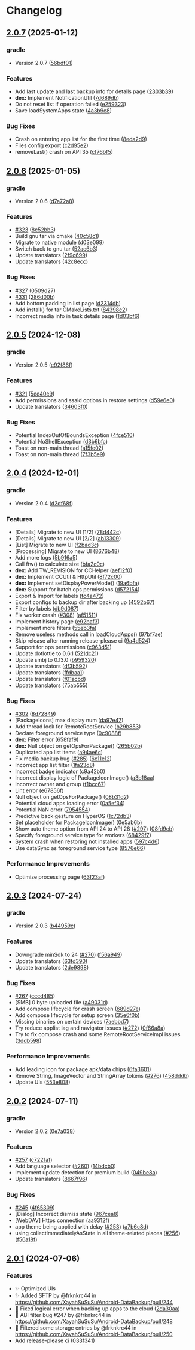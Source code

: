 # Changelog

## [2.0.7](https://github.com/XayahSuSuSu/Android-DataBackup/compare/2.0.6...v2.0.7) (2025-01-12)


### gradle

* Version 2.0.7 ([56bdf01](https://github.com/XayahSuSuSu/Android-DataBackup/commit/56bdf01242a89d7270cec8b8d9fe31720ab6b06a))


### Features

* Add last update and last backup info for details page ([2303b39](https://github.com/XayahSuSuSu/Android-DataBackup/commit/2303b39e857c7042f19d27f7f4ed89771241cfdf))
* **dex:** Implement NotificationUtil ([7d689db](https://github.com/XayahSuSuSu/Android-DataBackup/commit/7d689db233778f0b0b3fea4b91e826c1e2bd6c9a))
* Do not reset list if operation failed ([e259323](https://github.com/XayahSuSuSu/Android-DataBackup/commit/e259323ff36dbeb247d262e50a751dea0ec2ae08))
* Save loadSystemApps state ([4a3b9e8](https://github.com/XayahSuSuSu/Android-DataBackup/commit/4a3b9e8ff7781c6732977e2b7911f1b8ebaeef7d))


### Bug Fixes

* Crash on entering app list for the first time ([8eda2d9](https://github.com/XayahSuSuSu/Android-DataBackup/commit/8eda2d91c5b20a80f44b7f1d51c659e22bc7f366))
* Files config export ([c2d95e2](https://github.com/XayahSuSuSu/Android-DataBackup/commit/c2d95e267be954ecf439c958dd34d03a9564d403))
* removeLast() crash on API 35 ([cf76bf5](https://github.com/XayahSuSuSu/Android-DataBackup/commit/cf76bf53c681fb342be3296526fda790aff01841))

## [2.0.6](https://github.com/XayahSuSuSu/Android-DataBackup/compare/2.0.5...v2.0.6) (2025-01-05)


### gradle

* Version 2.0.6 ([d7a72a8](https://github.com/XayahSuSuSu/Android-DataBackup/commit/d7a72a80519830c78c663e858aa04ef92d2f618c))


### Features

* [#323](https://github.com/XayahSuSuSu/Android-DataBackup/issues/323) ([8c52bb3](https://github.com/XayahSuSuSu/Android-DataBackup/commit/8c52bb3f8ef12abba3b2001cbd6a219474bf6c9a))
* Build gnu tar via cmake ([40c58c1](https://github.com/XayahSuSuSu/Android-DataBackup/commit/40c58c1fc14c79a0182403027df9f305af4ad44b))
* Migrate to native module ([d03e099](https://github.com/XayahSuSuSu/Android-DataBackup/commit/d03e099f994ad0fff3970b36a4a31b87c84377e9))
* Switch back to gnu tar ([52ac6b3](https://github.com/XayahSuSuSu/Android-DataBackup/commit/52ac6b3588e86540a27950480f9554f85c7217cc))
* Update translators ([2f9c699](https://github.com/XayahSuSuSu/Android-DataBackup/commit/2f9c699d627545ff3165343dbe5a55df5eadf101))
* Update translators ([42c8ecc](https://github.com/XayahSuSuSu/Android-DataBackup/commit/42c8ecc75df891071f4c5c5b63e87a95a9f2a4c9))


### Bug Fixes

* [#327](https://github.com/XayahSuSuSu/Android-DataBackup/issues/327) ([0509d27](https://github.com/XayahSuSuSu/Android-DataBackup/commit/0509d27a7ccccfc0e24e102abb6b4011d415445f))
* [#331](https://github.com/XayahSuSuSu/Android-DataBackup/issues/331) ([286d00b](https://github.com/XayahSuSuSu/Android-DataBackup/commit/286d00b96049a0634f2c2c602392d9c20c1dd520))
* Add bottom padding in list page ([d2314db](https://github.com/XayahSuSuSu/Android-DataBackup/commit/d2314db67d7fbfc2d65de32b7ea62c9620fc02f8))
* Add install() for tar CMakeLists.txt ([84398c2](https://github.com/XayahSuSuSu/Android-DataBackup/commit/84398c2825a6fda0841926ea92fbb7c87f91165e))
* Incorrect media info in task details page ([1d03bf6](https://github.com/XayahSuSuSu/Android-DataBackup/commit/1d03bf60417a081d4ef3e284079dd9a6b8e97269))

## [2.0.5](https://github.com/XayahSuSuSu/Android-DataBackup/compare/2.0.4...v2.0.5) (2024-12-08)


### gradle

* Version 2.0.5 ([e92f86f](https://github.com/XayahSuSuSu/Android-DataBackup/commit/e92f86f11b6abbf24e56c87beb3152e835ca8595))


### Features

* [#321](https://github.com/XayahSuSuSu/Android-DataBackup/issues/321) ([5ee40e9](https://github.com/XayahSuSuSu/Android-DataBackup/commit/5ee40e9c56bb3c73c37096eca6b1d5dbc61b44db))
* Add permissions and ssaid options in restore settings ([d59e6e0](https://github.com/XayahSuSuSu/Android-DataBackup/commit/d59e6e0f5613dcf8a764cd514972ebba27c1049a))
* Update translators ([34603f0](https://github.com/XayahSuSuSu/Android-DataBackup/commit/34603f043a734508387b8e397c13ca3af81a93e5))


### Bug Fixes

* Potential IndexOutOfBoundsException ([4fce510](https://github.com/XayahSuSuSu/Android-DataBackup/commit/4fce510a2f734df5dc2c676cd14bb8e627c7a52c))
* Potential NoShellException ([d3b6bfc](https://github.com/XayahSuSuSu/Android-DataBackup/commit/d3b6bfc92e9cd9abe6908f7e2c4db309ae1cee72))
* Toast on non-main thread ([a15fe02](https://github.com/XayahSuSuSu/Android-DataBackup/commit/a15fe022bf641f247385c8f3db6f07515704cd32))
* Toast on non-main thread ([7f3b5e9](https://github.com/XayahSuSuSu/Android-DataBackup/commit/7f3b5e9565204eaa93000e126d95536443d09ded))

## [2.0.4](https://github.com/XayahSuSuSu/Android-DataBackup/compare/2.0.3...v2.0.4) (2024-12-01)


### gradle

* Version 2.0.4 ([d2df68f](https://github.com/XayahSuSuSu/Android-DataBackup/commit/d2df68fe0d93f463c0b076a2b099c8b22ad01372))


### Features

* [Details] Migrate to new UI [1/2] ([78d442c](https://github.com/XayahSuSuSu/Android-DataBackup/commit/78d442c1050c6295cb69bc9977ace7fcaa65ca88))
* [Details] Migrate to new UI [2/2] ([ab13309](https://github.com/XayahSuSuSu/Android-DataBackup/commit/ab133099039b4028721d5ccfad9891a8ece225a4))
* [List] Migrate to new UI ([f2bad3c](https://github.com/XayahSuSuSu/Android-DataBackup/commit/f2bad3cebf0569c0124a2fe161fb52c7c9a22ddc))
* [Processing] Migrate to new UI ([8676b48](https://github.com/XayahSuSuSu/Android-DataBackup/commit/8676b48dc49cafe024b6a904befd6bf6824d82f9))
* Add more logs ([5b916a5](https://github.com/XayahSuSuSu/Android-DataBackup/commit/5b916a5f328e78b3525c960538882cd6b8e27861))
* Call ftw() to calculate size ([bfa2c0c](https://github.com/XayahSuSuSu/Android-DataBackup/commit/bfa2c0c8c273a464801f7c518b0f41cd160d3bb3))
* **dex:** Add TW_REVISION for CCHelper ([aef12f0](https://github.com/XayahSuSuSu/Android-DataBackup/commit/aef12f010c57370c2ce9cb98c02d88e663defd0d))
* **dex:** Implement CCUtil & HttpUtil ([8f72c00](https://github.com/XayahSuSuSu/Android-DataBackup/commit/8f72c00dd55fff4852e0555170737a7b7dd727d8))
* **dex:** Implement setDisplayPowerMode() ([19a6bfa](https://github.com/XayahSuSuSu/Android-DataBackup/commit/19a6bfa3e38a1191db6670416b3d30c59b5166df))
* **dex:** Support for batch ops permissions ([d572154](https://github.com/XayahSuSuSu/Android-DataBackup/commit/d5721541abe8fbdf2751b71fda0d122a557de19c))
* Export & Import for labels ([fc4a472](https://github.com/XayahSuSuSu/Android-DataBackup/commit/fc4a472b5c23251cea6eb2be1562c8ffd17dd9f9))
* Export configs to backup dir after backing up ([4592b67](https://github.com/XayahSuSuSu/Android-DataBackup/commit/4592b67af93c1e3c2f70a42bdfc5c2af6e5efc67))
* Filter by labels ([db9d087](https://github.com/XayahSuSuSu/Android-DataBackup/commit/db9d087e40a10937f2627ab66b6698fbd194de0e))
* Fix worker crash ([#308](https://github.com/XayahSuSuSu/Android-DataBackup/issues/308)) ([af51511](https://github.com/XayahSuSuSu/Android-DataBackup/commit/af51511ea2ea33d95f69ec57490dfb11f88360b7))
* Implement history page ([e92baf3](https://github.com/XayahSuSuSu/Android-DataBackup/commit/e92baf3d3ab6e194aa5921a1d71295411f3a53f2))
* Implement more filters ([55eb3fa](https://github.com/XayahSuSuSu/Android-DataBackup/commit/55eb3fa915d8f66f2d352b412b326704882bb9e5))
* Remove useless methods call in loadCloudApps() ([97bf7ae](https://github.com/XayahSuSuSu/Android-DataBackup/commit/97bf7ae6242b584c4838e37a26990edcab765a64))
* Skip release after running release-please ci ([9a4d524](https://github.com/XayahSuSuSu/Android-DataBackup/commit/9a4d524e59a9061f0e552c89529a4610bc9b79bc))
* Support for ops permissions ([c963d51](https://github.com/XayahSuSuSu/Android-DataBackup/commit/c963d517d0c7088611a304d96b26b7ab74ac6a3c))
* Update dotlottie to 0.6.1 ([521dc21](https://github.com/XayahSuSuSu/Android-DataBackup/commit/521dc21bdda48782cf9e838822ecff5a96044691))
* Update smbj to 0.13.0 ([b959320](https://github.com/XayahSuSuSu/Android-DataBackup/commit/b959320fa152235b04c3640df938314d93de9afa))
* Update translators ([df3b592](https://github.com/XayahSuSuSu/Android-DataBackup/commit/df3b592f545eccb0b7c3edaec3a02c22121f7724))
* Update translators ([ffdbaa1](https://github.com/XayahSuSuSu/Android-DataBackup/commit/ffdbaa1a6eddd1e6779940fd0a062381d1a0c73c))
* Update translators ([f01acbd](https://github.com/XayahSuSuSu/Android-DataBackup/commit/f01acbd7425290dce1a4e74f50ed0b24ad42aab4))
* Update translators ([75ab555](https://github.com/XayahSuSuSu/Android-DataBackup/commit/75ab55526d6c4829f928a38db0e0bba5ae967299))


### Bug Fixes

* [#302](https://github.com/XayahSuSuSu/Android-DataBackup/issues/302) ([8d72849](https://github.com/XayahSuSuSu/Android-DataBackup/commit/8d7284930756543c1f8f49feb9aa3db7d49f1548))
* [PackageIcons] max display num ([da97e47](https://github.com/XayahSuSuSu/Android-DataBackup/commit/da97e47fe276b3e689f85fceb80e1d3626b3ade0))
* Add thread lock for RemoteRootService ([b29b853](https://github.com/XayahSuSuSu/Android-DataBackup/commit/b29b853021d3231987b81332196c86f436811cbb))
* Declare foreground service type ([0c9088f](https://github.com/XayahSuSuSu/Android-DataBackup/commit/0c9088f410ba908a454b91b4c893f416bcc9302d))
* **dex:** Filter error ([658faf9](https://github.com/XayahSuSuSu/Android-DataBackup/commit/658faf9ac166fac9305f30466ae1148c84e6ff9d))
* **dex:** Null object on getOpsForPackage() ([265b02b](https://github.com/XayahSuSuSu/Android-DataBackup/commit/265b02b55add01878e927540671dde1c1dea4296))
* Duplicated app list items ([a94ae6c](https://github.com/XayahSuSuSu/Android-DataBackup/commit/a94ae6c81d9dc287cb26606ac483f5143d011655))
* Fix media backup bug ([#285](https://github.com/XayahSuSuSu/Android-DataBackup/issues/285)) ([6c11e12](https://github.com/XayahSuSuSu/Android-DataBackup/commit/6c11e12a2629863b2e2a08da8f77fb8d467066cb))
* Incorrect app list filter ([1fa23d8](https://github.com/XayahSuSuSu/Android-DataBackup/commit/1fa23d840074d1ab5b179380a5ebb6fff73dbac1))
* Incorrect badge indicator ([c9a42b0](https://github.com/XayahSuSuSu/Android-DataBackup/commit/c9a42b08e8eef80b5cfb007da58433d865d7f93d))
* Incorrect display logic of PackageIconImage() ([a3b18aa](https://github.com/XayahSuSuSu/Android-DataBackup/commit/a3b18aa2502208d2641333d631d07cb9b0fea2be))
* Incorrect owner and group ([f1bcc67](https://github.com/XayahSuSuSu/Android-DataBackup/commit/f1bcc678a04d56edb51f17bc510a959f67afc12c))
* Lint error ([e67856f](https://github.com/XayahSuSuSu/Android-DataBackup/commit/e67856f066f8d60141535d181ec36127497f9e1e))
* Null object on getOpsForPackage() ([08b31d2](https://github.com/XayahSuSuSu/Android-DataBackup/commit/08b31d2ac0863bc802bde6199eafd34c2b7ca829))
* Potential cloud apps loading error ([0a5ef34](https://github.com/XayahSuSuSu/Android-DataBackup/commit/0a5ef34375438cacb8cb4da70595b02f3b95631c))
* Potential NaN error ([7954554](https://github.com/XayahSuSuSu/Android-DataBackup/commit/795455401efbcf03144323a41a31219501cc4819))
* Predictive back gesture on HyperOS ([1c72db3](https://github.com/XayahSuSuSu/Android-DataBackup/commit/1c72db3f1a44c624e768020215e2b708ec876a75))
* Set placeholder for PackageIconImage() ([0e5ab6b](https://github.com/XayahSuSuSu/Android-DataBackup/commit/0e5ab6b62c2e0423d089e188ac55c5e8eece3bf2))
* Show auto theme option from API 24 to API 28 ([#297](https://github.com/XayahSuSuSu/Android-DataBackup/issues/297)) ([08fd9cb](https://github.com/XayahSuSuSu/Android-DataBackup/commit/08fd9cbd1fd79c59dadc9b744d94d9d4f2cd4e2a))
* Specify foreground service type for workers ([68429f7](https://github.com/XayahSuSuSu/Android-DataBackup/commit/68429f798ee44a3da1eec13e933348289e6e3d95))
* System crash when restoring not installed apps ([597c4d6](https://github.com/XayahSuSuSu/Android-DataBackup/commit/597c4d69b7d17f2fc921e86593d3f7618633dc48))
* Use dataSync as foreground service type ([8576e66](https://github.com/XayahSuSuSu/Android-DataBackup/commit/8576e660011c334562c901351171e84b69260179))


### Performance Improvements

* Optimize processing page ([63f23af](https://github.com/XayahSuSuSu/Android-DataBackup/commit/63f23af7afedb53c7618a8572e17be1866b7a3cf))

## [2.0.3](https://github.com/XayahSuSuSu/Android-DataBackup/compare/v2.0.2...v2.0.3) (2024-07-24)


### gradle

* Version 2.0.3 ([b44959c](https://github.com/XayahSuSuSu/Android-DataBackup/commit/b44959cb1bf3ce2ccf5c38875f59f1b37e46acdb))


### Features

* Downgrade minSdk to 24 ([#270](https://github.com/XayahSuSuSu/Android-DataBackup/issues/270)) ([f56a949](https://github.com/XayahSuSuSu/Android-DataBackup/commit/f56a949b3cf5c89fd5a82a589ded8554935d095e))
* Update translators ([63fd390](https://github.com/XayahSuSuSu/Android-DataBackup/commit/63fd390d8279a558d5b1601a91b16ae57aa2a22c))
* Update translators ([2de9898](https://github.com/XayahSuSuSu/Android-DataBackup/commit/2de98982f88ee207214e919ef8dab7780ab5746b))


### Bug Fixes

* [#267](https://github.com/XayahSuSuSu/Android-DataBackup/issues/267) ([cccd485](https://github.com/XayahSuSuSu/Android-DataBackup/commit/cccd485c58c157ffb850e12e2a6e14a78198888d))
* [SMB] 0 byte uploaded file ([a49031d](https://github.com/XayahSuSuSu/Android-DataBackup/commit/a49031d26368339e3cd51b2101b0ebf6d72a7105))
* Add compose lifecycle for crash screen ([689d27e](https://github.com/XayahSuSuSu/Android-DataBackup/commit/689d27e4a71031c1725ab3c72f1def7e155915b4))
* Add compose lifecycle for setup screen ([35e6f0b](https://github.com/XayahSuSuSu/Android-DataBackup/commit/35e6f0b4970739ba5441627e0a3d6e220d5c9a8f))
* Missing binaries on certain devices ([7aebbd7](https://github.com/XayahSuSuSu/Android-DataBackup/commit/7aebbd7db47337b94dd834fc7108488613c48bff))
* Try reduce applist lag and navigator issues ([#272](https://github.com/XayahSuSuSu/Android-DataBackup/issues/272)) ([0f66a8a](https://github.com/XayahSuSuSu/Android-DataBackup/commit/0f66a8a4202c9459b958fa98522e5a5337e8a9ba))
* Try to fix compose crash and some RemoteRootServiceImpl issues ([3ddb598](https://github.com/XayahSuSuSu/Android-DataBackup/commit/3ddb598d4f663501e7d41050ed5b9cacaf20dcd7))


### Performance Improvements

* Add leading icon for package apk/data chips ([6fa3601](https://github.com/XayahSuSuSu/Android-DataBackup/commit/6fa360169289eee5d4a8f4e2fd3fb48a05a115d1))
* Remove String, ImageVector and StringArray tokens ([#276](https://github.com/XayahSuSuSu/Android-DataBackup/issues/276)) ([458dddb](https://github.com/XayahSuSuSu/Android-DataBackup/commit/458dddbffa0cf8294d2ae7da31f1ac3a81f1c950))
* Update UIs ([553e808](https://github.com/XayahSuSuSu/Android-DataBackup/commit/553e808c2e9d32c291c3b687935c7f29b1c24f3b))

## [2.0.2](https://github.com/XayahSuSuSu/Android-DataBackup/compare/v2.0.1...v2.0.2) (2024-07-11)


### gradle

* Version 2.0.2 ([0e7a038](https://github.com/XayahSuSuSu/Android-DataBackup/commit/0e7a038548497aa71b3e5db13011f41bb7da9158))


### Features

* [#257](https://github.com/XayahSuSuSu/Android-DataBackup/issues/257) ([c7221af](https://github.com/XayahSuSuSu/Android-DataBackup/commit/c7221af08c8a657a23915685582050e7a0305c47))
* Add language selector ([#260](https://github.com/XayahSuSuSu/Android-DataBackup/issues/260)) ([14bdcb0](https://github.com/XayahSuSuSu/Android-DataBackup/commit/14bdcb0ac766b0a7cfd37280d993b8b67dc2b124))
* Implement update detection for premium build ([049be8a](https://github.com/XayahSuSuSu/Android-DataBackup/commit/049be8a1cfdf6a1525b210a4c2629a15e4aaa00c))
* Update translators ([8667f96](https://github.com/XayahSuSuSu/Android-DataBackup/commit/8667f962e65208c6485412071d7221238c2ba9fc))


### Bug Fixes

* [#245](https://github.com/XayahSuSuSu/Android-DataBackup/issues/245) ([4f65309](https://github.com/XayahSuSuSu/Android-DataBackup/commit/4f653092cf26b043f42697f0f47fd9d010f76b11))
* [Dialog] Incorrect dismiss state ([967cea8](https://github.com/XayahSuSuSu/Android-DataBackup/commit/967cea81f6f2fca33bd56eeb01fc6d69de2bebc3))
* [WebDAV] Https connection ([aa9312f](https://github.com/XayahSuSuSu/Android-DataBackup/commit/aa9312fb8884a6873278a3043abbf2dc06aeeab1))
* app theme being applied with delay ([#253](https://github.com/XayahSuSuSu/Android-DataBackup/issues/253)) ([a7b6c8d](https://github.com/XayahSuSuSu/Android-DataBackup/commit/a7b6c8dc7f2cd9e454ce542d23aa7eac672d8998))
* using collectImmediatelyAsState in all theme-related places ([#256](https://github.com/XayahSuSuSu/Android-DataBackup/issues/256)) ([f56a18f](https://github.com/XayahSuSuSu/Android-DataBackup/commit/f56a18f8ee1c6c5ff3f0c154572d840cddc2870b))

## [2.0.1](https://github.com/XayahSuSuSu/Android-DataBackup/compare/2.0.1...v2.0.1) (2024-07-06)


### Features

* :sparkles: Optimized UIs
* :sparkles: Added SFTP by @frknkrc44 in https://github.com/XayahSuSuSu/Android-DataBackup/pull/244
* :bug: Fixed logical error when backing up apps to the cloud ([2da30aa](https://github.com/XayahSuSuSu/Android-DataBackup/commit/2da30aa066a2b62fc7eb9612e0046ca56916fd60))
* :bug: ABI filter bug #247 by @frknkrc44 in https://github.com/XayahSuSuSu/Android-DataBackup/pull/248
* :bug: Filtered some storage entries by @frknkrc44 in https://github.com/XayahSuSuSu/Android-DataBackup/pull/250
* Add release-please ci ([033f341](https://github.com/XayahSuSuSu/Android-DataBackup/commit/033f34139eb8f29032b6d1b24c32a6a74b8499a4))
